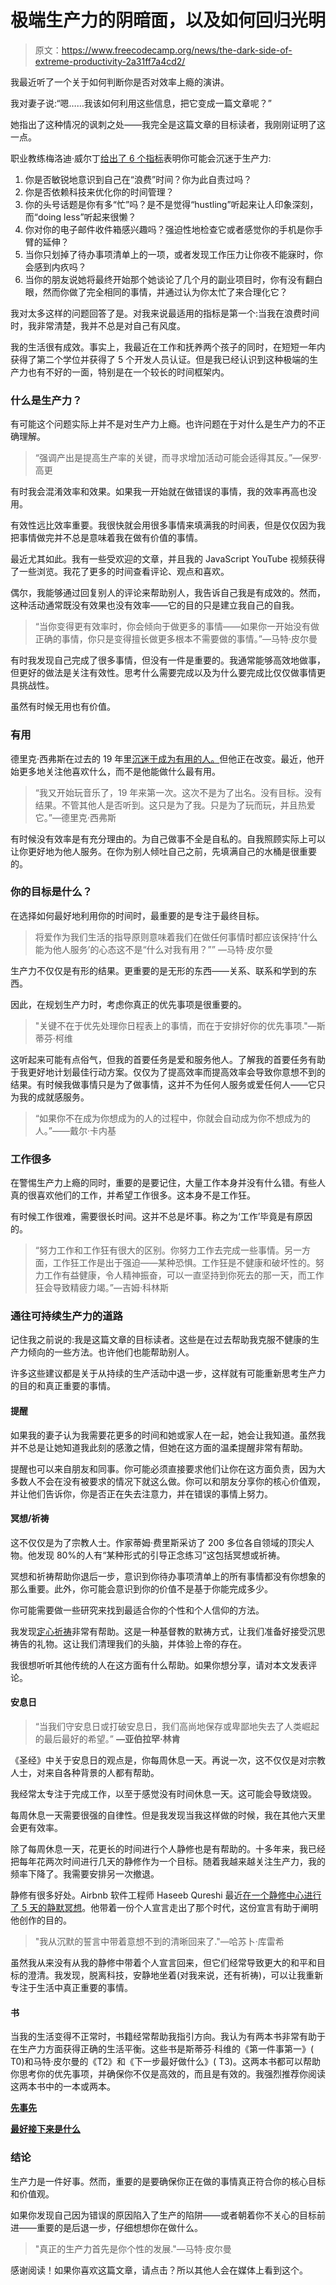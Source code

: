 # 极端生产力的阴暗面，以及如何回归光明

> 原文：<https://www.freecodecamp.org/news/the-dark-side-of-extreme-productivity-2a31ff7a4cd2/>

我最近听了一个关于如何判断你是否对效率上瘾的演讲。

我对妻子说:“嗯……我该如何利用这些信息，把它变成一篇文章呢？”

她指出了这种情况的讽刺之处——我完全是这篇文章的目标读者，我刚刚证明了这一点。

职业教练梅洛迪·威尔丁[给出了 6 个指标](https://www.forbes.com/sites/melodywilding/2016/08/08/6-signs-your-obsession-with-productivity-is-destroying-you/#75f7a4af7265)表明你可能会沉迷于生产力:

1.  你是否敏锐地意识到自己在“浪费”时间？你为此自责过吗？
2.  你是否依赖科技来优化你的时间管理？
3.  你的头号话题是你有多“忙”吗？是不是觉得“hustling”听起来让人印象深刻，而“doing less”听起来很懒？
4.  你对你的电子邮件收件箱感兴趣吗？强迫性地检查它或者感觉你的手机是你手臂的延伸？
5.  当你只划掉了待办事项清单上的一项，或者发现工作压力让你夜不能寐时，你会感到内疚吗？
6.  当你的朋友说她将最终开始那个她谈论了几个月的副业项目时，你有没有翻白眼，然而你做了完全相同的事情，并通过认为你太忙了来合理化它？

我对太多这样的问题回答了是。对我来说最适用的指标是第一个:当我在浪费时间时，我非常清楚，我并不总是对自己有风度。

我的生活很有成效。事实上，我最近在工作和抚养两个孩子的同时，在短短一年内获得了第二个学位并获得了 5 个开发人员认证。但是我已经认识到这种极端的生产力也有不好的一面，特别是在一个较长的时间框架内。

### 什么是生产力？

有可能这个问题实际上并不是对生产力上瘾。也许问题在于对什么是生产力的不正确理解。

> “强调产出是提高生产率的关键，而寻求增加活动可能会适得其反。”—保罗·高更

有时我会混淆效率和效果。如果我一开始就在做错误的事情，我的效率再高也没用。

有效性远比效率重要。我很快就会用很多事情来填满我的时间表，但是仅仅因为我把事情做完并不总是意味着我在做有价值的事情。

最近尤其如此。我有一些受欢迎的文章，并且我的 JavaScript YouTube 视频获得了一些浏览。我花了更多的时间查看评论、观点和喜欢。

偶尔，我能够通过回复别人的评论来帮助别人，我告诉自己我是有成效的。然而，这种活动通常既没有效果也没有效率——它的目的只是建立我自己的自我。

> “当你变得更有效率时，你会倾向于做更多的事情——如果你一开始没有做正确的事情，你只是变得擅长做更多根本不需要做的事情。”—马特·皮尔曼

有时我发现自己完成了很多事情，但没有一件是重要的。我通常能够高效地做事，但更好的做法是关注有效性。思考什么需要完成以及为什么要完成比仅仅做事情更具挑战性。

虽然有时候无用也有价值。

### 有用

德里克·西弗斯在过去的 19 年里[沉迷于成为有用的人。](https://sivers.org/useless)但他正在改变。最近，他开始更多地关注他喜欢什么，而不是他能做什么最有用。

> “我又开始玩音乐了，19 年来第一次。这次不是为了出名。没有目标。没有结果。不管其他人是否听到。这只是为了我。只是为了玩而玩，并且热爱它。”—德里克·西弗斯

有时候没有效率是有充分理由的。为自己做事不全是自私的。自我照顾实际上可以让你更好地为他人服务。在你为别人倾吐自己之前，先填满自己的水桶是很重要的。

### 你的目标是什么？

在选择如何最好地利用你的时间时，最重要的是专注于最终目标。

> 将爱作为我们生活的指导原则意味着我们在做任何事情时都应该保持‘什么能为他人服务’的心态这不是“什么对我有用？”” —马特·皮尔曼

生产力不仅仅是有形的结果。更重要的是无形的东西——关系、联系和学到的东西。

因此，在规划生产力时，考虑你真正的优先事项是很重要的。

> "关键不在于优先处理你日程表上的事情，而在于安排好你的优先事项."—斯蒂芬·柯维

这听起来可能有点俗气，但我的首要任务是爱和服务他人。了解我的首要任务有助于我更好地计划最佳行动方案。仅仅为了提高效率而提高效率会导致你意想不到的结果。有时候我做事情只是为了做事情，这并不为任何人服务或爱任何人——它只为我的成就感服务。

> “如果你不在成为你想成为的人的过程中，你就会自动成为你不想成为的人。”——戴尔·卡内基

### 工作很多

在警惕生产力上瘾的同时，重要的是要记住，大量工作本身并没有什么错。有些人真的很喜欢他们的工作，并希望工作很多。这本身不是工作狂。

有时候工作很难，需要很长时间。这并不总是坏事。称之为‘工作’毕竟是有原因的。

> “努力工作和工作狂有很大的区别。你努力工作去完成一些事情。另一方面，工作狂工作是出于强迫——某种恐惧。工作狂是不健康和破坏性的。努力工作有益健康，令人精神振奋，可以一直坚持到你死去的那一天，而工作狂会导致精疲力竭。”—吉姆·科林斯

### 通往可持续生产力的道路

记住我之前说的:我是这篇文章的目标读者。这些是在过去帮助我克服不健康的生产力倾向的一些方法。也许他们也能帮助别人。

许多这些建议都是关于从持续的生产活动中退一步，这样就有可能重新思考生产力的目的和真正重要的事情。

#### 提醒

如果我的妻子认为我需要花更多的时间和她或家人在一起，她会让我知道。虽然我并不总是让她知道我此刻的感激之情，但她在这方面的温柔提醒非常有帮助。

提醒也可以来自朋友和同事。你可能必须直接要求他们让你在这方面负责，因为大多数人不会在没有被要求的情况下就这么做。你可以和朋友分享你的核心价值观，并让他们告诉你，你是否正在失去注意力，并在错误的事情上努力。

#### 冥想/祈祷

这不仅仅是为了宗教人士。作家蒂姆·费里斯采访了 200 多位各自领域的顶尖人物。他发现 80%的人有“某种形式的引导正念练习”这包括冥想或祈祷。

冥想和祈祷帮助你退后一步，意识到你待办事项清单上的所有事情都没有你想象的那么重要。此外，你可能会意识到你的价值不是基于你能完成多少。

你可能需要做一些研究来找到最适合你的个性和个人信仰的方法。

我发现[定心祈祷](http://www.centeringprayer.com/)非常有帮助。这是一种基督教的默祷方式，让我们准备好接受沉思祷告的礼物。这让我们清理我们的头脑，并体验上帝的存在。

我很想听听其他传统的人在这方面有什么帮助。如果你想分享，请对本文发表评论。

#### 安息日

> “当我们守安息日或打破安息日，我们高尚地保存或卑鄙地失去了人类崛起的最后最好的希望。”
> **—亚伯拉罕·林肯**

《圣经》中关于安息日的观点是，你每周休息一天。再说一次，这不仅仅是对宗教人士，对来自各种背景的人都有帮助。

我经常太专注于完成工作，以至于感觉没有时间休息一天。这可能会导致烧毁。

每周休息一天需要很强的自律性。但是我发现当我这样做的时候，我在其他六天里会更有效率。

除了每周休息一天，花更长的时间进行个人静修也是有帮助的。十多年来，我已经把每年花两次时间进行几天的静修作为一个目标。随着我越来越关注生产力，我的频率下降了。我需要安排另一次撤退。

静修有很多好处。Airbnb 软件工程师 Haseeb Qureshi 最近[在一个静修中心进行了 5 天的静默冥想](https://medium.freecodecamp.com/10-principles-i-want-to-live-by-fae94ded9c84)。他带着一份个人宣言走出了那个时代，这份宣言有助于阐明他创作的目的。

> "我从沉默的誓言中带着意想不到的清晰回来了."—哈苏卜·库雷希

虽然我从来没有从我的静修中带着个人宣言回来，但它们经常导致更大的和平和目标的澄清。我发现，脱离科技，安静地坐着(对我来说，还有祈祷)，可以让我重新专注于生活中真正重要的事情。

#### 书

当我的生活变得不正常时，书籍经常帮助我指引方向。我认为有两本书非常有助于在生产力方面获得正确的生活平衡。这些书是斯蒂芬·科维的《第一件事第一》( T0)和马特·皮尔曼的《T2》和《下一步最好做什么》( T3)。这两本书都可以帮助你思考你的优先事项，并确保你不仅是高效的，而且是有效的。我强烈推荐你阅读这两本书中的一本或两本。

[**先事先**](https://www.amazon.com/gp/product/0684802031/ref=as_li_tl?ie=UTF8&tag=bcar08-20&camp=1789&creative=9325&linkCode=as2&creativeASIN=0684802031&linkId=866da1b8fb79074ca781d2e287238888)

[**最好接下来是什么**](https://www.amazon.com/gp/product/0310533988/ref=as_li_tl?ie=UTF8&tag=bcar08-20&camp=1789&creative=9325&linkCode=as2&creativeASIN=0310533988&linkId=c757da7fdc0f49557fa71bd28617bfe1)

### 结论

生产力是一件好事。然而，重要的是要确保你正在做的事情真正符合你的核心目标和价值观。

如果你发现自己因为错误的原因陷入了生产的陷阱——或者朝着你不关心的目标前进——重要的是后退一步，仔细想想你在做什么。

> "真正的生产力首先是你个性的发展."—马特·皮尔曼

感谢阅读！如果你喜欢这篇文章，请点击？所以其他人会在媒体上看到这个。